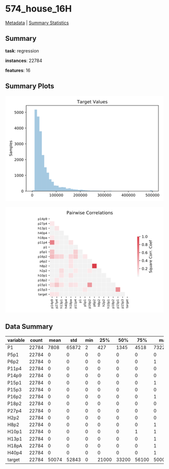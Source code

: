 # 574_house_16H

[Metadata](metadata.yaml) | [Summary Statistics](summary_stats.csv)

## Summary

**task**: regression

**instances**: 22784

**features**: 16

## Summary Plots

![Labels](label.svg)

![Corr](corr.svg)

## Data Summary

|	variable	|	count	|	mean	|	std	|	min	|	25%	|	50%	|	75%	|	max|
| --- | --- | --- | --- | --- | --- | --- | --- | --- |
|	P1	|	22784	|	7808	|	65872	|	2	|	427	|	1345	|	4518	|	7322564
|	P5p1	|	22784	|	0	|	0	|	0	|	0	|	0	|	0	|	0
|	P6p2	|	22784	|	0	|	0	|	0	|	0	|	0	|	0	|	1
|	P11p4	|	22784	|	0	|	0	|	0	|	0	|	0	|	0	|	0
|	P14p9	|	22784	|	0	|	0	|	0	|	0	|	0	|	0	|	0
|	P15p1	|	22784	|	0	|	0	|	0	|	0	|	0	|	0	|	1
|	P15p3	|	22784	|	0	|	0	|	0	|	0	|	0	|	0	|	0
|	P16p2	|	22784	|	0	|	0	|	0	|	0	|	0	|	0	|	1
|	P18p2	|	22784	|	0	|	0	|	0	|	0	|	0	|	0	|	0
|	P27p4	|	22784	|	0	|	0	|	0	|	0	|	0	|	0	|	0
|	H2p2	|	22784	|	0	|	0	|	0	|	0	|	0	|	0	|	0
|	H8p2	|	22784	|	0	|	0	|	0	|	0	|	0	|	0	|	1
|	H10p1	|	22784	|	0	|	0	|	0	|	0	|	0	|	1	|	1
|	H13p1	|	22784	|	0	|	0	|	0	|	0	|	0	|	0	|	1
|	H18pA	|	22784	|	0	|	0	|	0	|	0	|	0	|	0	|	1
|	H40p4	|	22784	|	0	|	0	|	0	|	0	|	0	|	0	|	1
|	target	|	22784	|	50074	|	52843	|	0	|	21000	|	33200	|	56100	|	500001
